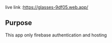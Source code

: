 live link :https://glasses-9df05.web.app/

## Purpose
This app only firebase authentication and hosting